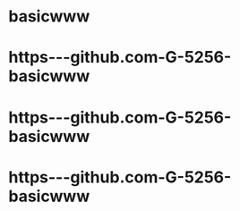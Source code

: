 # basicwww
# https---github.com-G-5256-basicwww
# https---github.com-G-5256-basicwww
# https---github.com-G-5256-basicwww
